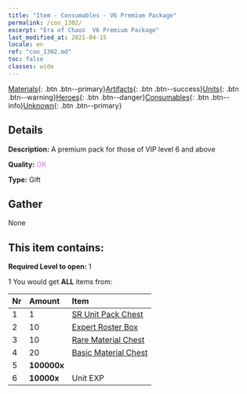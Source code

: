 ```yaml
---
title: "Item - Consumables - V6 Premium Package"
permalink: /con_1302/
excerpt: "Era of Chaos  V6 Premium Package"
last_modified_at: 2021-04-15
locale: en
ref: "con_1302.md"
toc: false
classes: wide
---
```

 [Materials](/Items/){: .btn .btn--primary}[Artifacts](/Items/Artifacts/){: .btn .btn--success}[Units](/Items/Units/){: .btn .btn--warning}[Heroes](/Items/Heroes/){: .btn .btn--danger}[Consumables](/Items/Consumables/){: .btn .btn--info}[Unknown](/Items/Unknown/){: .btn .btn--primary}

## Details
 **Description:** A premium pack for those of VIP level 6 and above

 **Quality:** <span style="color: #DA70D6">OK</span>

 **Type:** Gift

## Gather

  None

## This item contains:

 **Required Level to open:** 1

 1 You would get **ALL** items  from:

  | Nr | Amount |     Item    |
  |:---|:-------|:------------|
  | 1 | 1 | [SR Unit Pack Chest](/Items/con_1319/) |  | 
  | 2 | 10 | [Expert Roster Box](/Items/con_776/) |  | 
  | 3 | 10 | [Rare Material Chest](/Items/con_757/) |  | 
  | 4 | 20 | [Basic Material Chest](/Items/con_756/) |  | 
  | 5 |  **100000x** | <i class="fas fa-coins"/> |  | 
  | 6 |  **10000x** | Unit EXP |  | 
